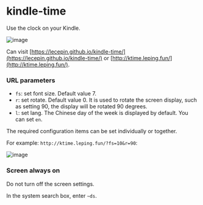 # kindle-time

Use the clock on your Kindle.

![image](https://user-images.githubusercontent.com/11046969/212535636-9501936f-584c-4ce9-9a9a-ea7d0ac4e1c4.png)




Can visit [https://lecepin.github.io/kindle-time/](https://lecepin.github.io/kindle-time/) or [http://ktime.leping.fun/](http://ktime.leping.fun/).

### URL parameters

- `fs`: set font size. Default value 7.
- `r`: set rotate. Default value 0. It is used to rotate the screen display, such as setting 90, the display will be rotated 90 degrees.
- `l`: set lang. The Chinese day of the week is displayed by default. You can set `en`.

The required configuration items can be set individually or together.

For example: `http://ktime.leping.fun/?fs=10&r=90`:

![image](https://user-images.githubusercontent.com/11046969/212535887-d9fa8ec4-6795-455f-ae18-5f104dadf47c.png)


### Screen always on

Do not turn off the screen settings.

In the system search box, enter `~ds`.
